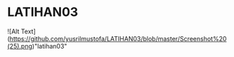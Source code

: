 # LATIHAN03
![Alt Text] (https://github.com/yusrilmustofa/LATIHAN03/blob/master/Screenshot%20(25).png)"latihan03"
